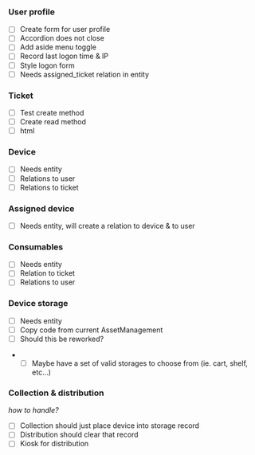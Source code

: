 ### User profile
- [ ] Create form for user profile
- [ ] Accordion does not close
- [ ] Add aside menu toggle
- [ ] Record last logon time & IP
- [ ] Style logon form
- [ ] Needs assigned_ticket relation in entity

### Ticket
- [ ] Test create method
- [ ] Create read method
- [ ] html

### Device
- [ ] Needs entity
- [ ] Relations to user
- [ ] Relations to ticket

### Assigned device
- [ ] Needs entity, will create a relation to device & to user

### Consumables
- [ ] Needs entity
- [ ] Relation to ticket
- [ ] Relations to user

### Device storage
- [ ] Needs entity
- [ ] Copy code from current AssetManagement
- [ ] Should this be reworked?
- - [ ] Maybe have a set of valid storages to choose from (ie. cart, shelf, etc...)

### Collection & distribution 
_how to handle?_
- [ ] Collection should just place device into storage record
- [ ] Distribution should clear that record
- [ ] Kiosk for distribution
